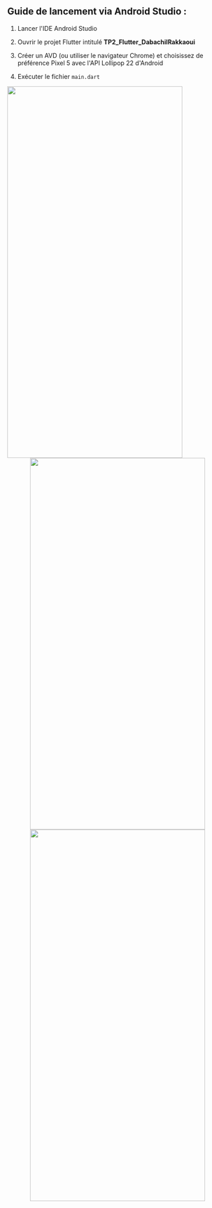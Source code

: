 Guide de lancement via Android Studio :
-----------------------------------------

1. Lancer l'IDE Android Studio

2. Ouvrir le projet Flutter intitulé <b>TP2_Flutter_DabachilRakkaoui</b> 

3. Créer un AVD (ou utiliser le navigateur Chrome) et choisissez de préférence Pixel 5 avec l'API Lollipop 22 d'Android

4. Exécuter le fichier `main.dart` 

<div class="row" align="center">
  <div class="column">
    <img align="left" src="./Exercice1.gif?raw=true" width="400" height="850">
  </div>
  <div class="column">
    <img align="center" src="./Exercice2.gif?raw=true" width="400" height="850">
  </div>
  <div class="column">
    <img align="center" src="./WeatherApp.gif?raw=true" width="400" height="850">
  </div>
</div>
